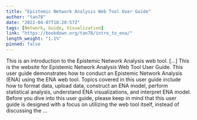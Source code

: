 ```yaml
---
title: "Epistemic Network Analysis Web Tool User Guide"
author: "tan78"
date: "2022-04-07T18:20:57Z"
tags: [Network, Guide, Visualization]
link: "https://bookdown.org/tan78/intro_to_ena/"
length_weight: "1.1%"
pinned: false
---
```


This is an introduction to the Epistemic Network Analysis web tool. [...] This is the website for Epistemic Network Analysis Web Tool User Guide. This user guide demonstrates how to conduct an Epistemic Network Analysis (ENA) using the ENA web tool. Topics covered in this user guide include how to format data, upload data, construct an ENA model, perform statistical analysis, understand ENA visualizations, and interpret ENA model. Before you dive into this user guide, please keep in mind that this user guide is designed with a focus on utilizing the web tool itself, instead of discussing the ...
